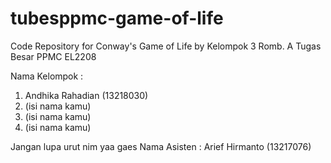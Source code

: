 # tubesppmc-game-of-life
Code Repository for Conway's Game of Life by Kelompok 3 Romb. A Tugas Besar PPMC EL2208

Nama Kelompok :
1. Andhika Rahadian (13218030)
2. (isi nama kamu)
3. (isi nama kamu)
4. (isi nama kamu)

Jangan lupa urut nim yaa gaes
Nama Asisten : Arief Hirmanto (13217076)